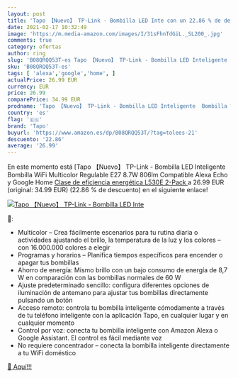 ```yaml
---
layout: post
title: 'Tapo 【Nuevo】 TP-Link - Bombilla LED Inte con un 22.86 % de descuento'
date: 2021-02-17 10:32:49
image: 'https://m.media-amazon.com/images/I/31sFhnTdGiL._SL200_.jpg'
comments: true
category: ofertas
author: ring
slug: 'B08QRQQ53T-es Tapo 【Nuevo】 TP-Link - Bombilla LED Inteligente Bombilla...'
sku: 'B08QRQQ53T-es'
tags: [ 'alexa','google','home', ]
actualPrice: 26.99 EUR
currency: EUR
price: 26.99
comparePrice: 34.99 EUR
prodname: 'Tapo 【Nuevo】 TP-Link - Bombilla LED Inteligente  Bombilla WiFi  Multicolor  Regulable  E27  8.7W 806lm  Compatible Alexa  Echo y Google Home  [Clase de eficiencia energética L530E 2-Pack '
country: 'es'
flag: '🇪🇸'
brand: 'Tapo'
buyurl: 'https://www.amazon.es/dp/B08QRQQ53T/?tag=tolees-21'
descuento: '22.86'
average: '26.99'
---
```


En este momento está [Tapo 【Nuevo】 TP-Link - Bombilla LED Inteligente  Bombilla WiFi  Multicolor  Regulable  E27  8.7W 806lm  Compatible Alexa  Echo y Google Home  [Clase de eficiencia energética L530E 2-Pack ](https://www.amazon.es/dp/B08QRQQ53T/?tag=tolees-21) a 26.99 EUR (original: 34.99 EUR) (22.86 %  de descuento) en el siguiente enlace!

[![Tapo 【Nuevo】 TP-Link - Bombilla LED Inte](https://m.media-amazon.com/images/I/31sFhnTdGiL._SL200_.jpg)](https://www.amazon.es/dp/B08QRQQ53T/?tag=tolees-21)

🔎:

- Multicolor – Crea fácilmente escenarios para tu rutina diaria o actividades ajustando el brillo, la temperatura de la luz y los colores – con 16.000.000 colores a elegir
- Programas y horarios – Planifica tiempos específicos para encender o apagar tus bombillas
- Ahorro de energía: Mismo brillo con un bajo consumo de energía de 8,7 W en comparación con las bombillas normales de 60 W
- Ajuste predeterminado sencillo: configura diferentes opciones de iluminación de antemano para ajustar tus bombillas directamente pulsando un botón
- Acceso remoto: controla tu bombilla inteligente cómodamente a través de tu teléfono inteligente con la aplicación Tapo, en cualquier lugar y en cualquier momento
- Control por voz: conecta tu bombilla inteligente con Amazon Alexa o Google Assistant. El control es fácil mediante voz
- No requiere concentrador – conecta la bombilla inteligente directamente a tu WiFi doméstico

[🛒 Aquí!!!](https://www.amazon.es/dp/B08QRQQ53T/?tag=tolees-21)
